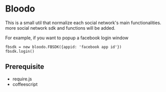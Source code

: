 Bloodo
======

This is a small util that normalize each social network's main functionalities.
more social network sdk and functions will be added.

For example, if you want to popup a facebook login window
```
fbsdk = new bloodo.FBSDK({appid: 'facebook app id'})
fbsdk.login()
```

Prerequisite
------------
* require.js
* coffeescript
